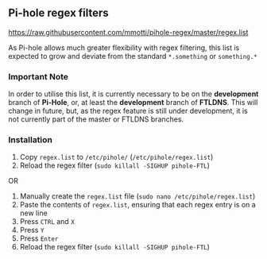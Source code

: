 ## Pi-hole regex filters
https://raw.githubusercontent.com/mmotti/pihole-regex/master/regex.list

As Pi-hole allows much greater flexibility with regex filtering, this list is expected to grow and deviate from the standard `*.something` or `something.*`

### Important Note
In order to utilise this list, it is currently necessary to be on the **development** branch of **Pi-Hole**, or, at least the **development** branch of **FTLDNS**. This will change in future, but, as the regex feature is still under development, it is not currently part of the master or FTLDNS branches. 

### Installation
1. Copy `regex.list` to `/etc/pihole/` (`/etc/pihole/regex.list`)
2. Reload the regex filter (`sudo killall -SIGHUP pihole-FTL`)

OR

1. Manually create the `regex.list` file (`sudo nano /etc/pihole/regex.list`)
2. Paste the contents of `regex.list`, ensuring that each regex entry is on a new line
3. Press `CTRL` and `X`
4. Press `Y`
5. Press `Enter`
6. Reload the regex filter (`sudo killall -SIGHUP pihole-FTL`)
